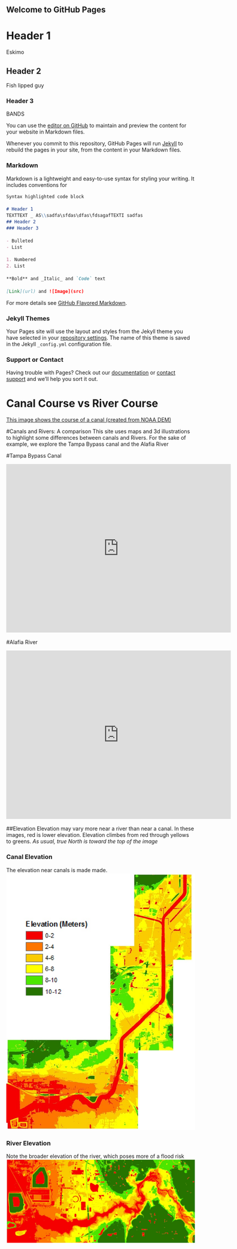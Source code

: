 ## Welcome to GitHub Pages
# Header 1
Eskimo
## Header 2
Fish lipped guy
### Header 3
BANDS

You can use the [editor on GitHub](https://github.com/Alex26000/TestSite1/edit/master/README.md) to maintain and preview the content for your website in Markdown files.

Whenever you commit to this repository, GitHub Pages will run [Jekyll](https://jekyllrb.com/) to rebuild the pages in your site, from the content in your Markdown files.

### Markdown

Markdown is a lightweight and easy-to-use syntax for styling your writing. It includes conventions for

```markdown
Syntax highlighted code block

# Header 1
TEXTTEXT _ AS\\sadfa\sfdas\dfas\fdsagafTEXTI sadfas
## Header 2
### Header 3

- Bulleted
- List

1. Numbered
2. List

**Bold** and _Italic_ and `Code` text

[Link](url) and ![Image](src)
```

For more details see [GitHub Flavored Markdown](https://guides.github.com/features/mastering-markdown/).

### Jekyll Themes

Your Pages site will use the layout and styles from the Jekyll theme you have selected in your [repository settings](https://github.com/Alex26000/TestSite1/settings). The name of this theme is saved in the Jekyll `_config.yml` configuration file.

### Support or Contact

Having trouble with Pages? Check out our [documentation](https://help.github.com/categories/github-pages-basics/) or [contact support](https://github.com/contact) and we’ll help you sort it out.
# Canal Course vs River Course
[This image shows the course of a canal (created from NOAA DEM)](Canal_Course.png)

#Canals and Rivers: A comparison
This site uses maps and 3d illustrations to highlight some differences between canals and Rivers. For the sake of example, we explore the Tampa Bypass canal and the Alafia River


#Tampa Bypass Canal


<iframe src="https://www.google.com/maps/embed?pb=!1m18!1m12!1m3!1d71473.96014073727!2d-82.39291039551897!3d28.014363912322608!2m3!1f0!2f0!3f0!3m2!1i1024!2i768!4f13.1!3m3!1m2!1s0x88c2c8c2e4570e8d%3A0xe0bbd483daa1a0a0!2sTampa+Bypass+Canal!5e1!3m2!1sen!2sus!4v1487431088248" width="600" height="450" frameborder="0" style="border:0" allowfullscreen></iframe>


#Alafia River


<iframe src="https://www.google.com/maps/embed?pb=!1m18!1m12!1m3!1d4473.19598112696!2d-82.32887568440991!3d27.86759228272586!2m3!1f0!2f0!3f0!3m2!1i1024!2i768!4f13.1!3m3!1m2!1s0x88c2d1bc31026b3b%3A0xfdf6573bef9094fb!2s8439+FL-43%2C+Riverview%2C+FL+33578!5e1!3m2!1sen!2sus!4v1487431273536" width="600" height="450" frameborder="0" style="border:0" allowfullscreen></iframe>


##Elevation
Elevation may vary more near a river than near a canal.
In these images, red is lower elevation.  Elevation climbes from red through yellows to greens.  _As usual, true North is toward the top of the image_
### Canal Elevation
The elevation near canals is made made.
![](elevCanal.jpg)
### River Elevation
Note the broader elevation of the river, which poses more of a flood risk
![](elevRiver.jpg)
